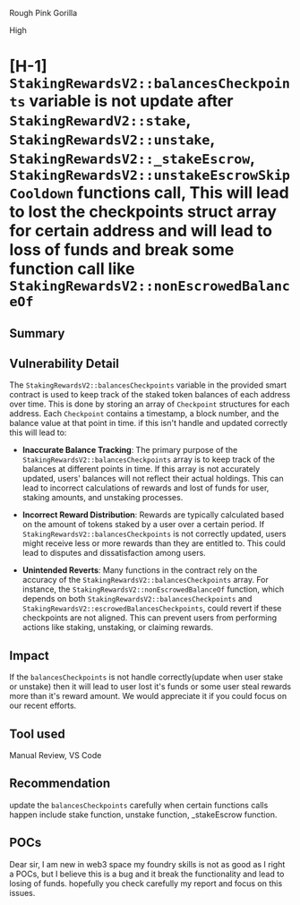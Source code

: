 Rough Pink Gorilla

High

# [H-1] `StakingRewardsV2::balancesCheckpoints` variable is not update after `StakingRewardV2::stake`, `StakingRewardsV2::unstake`, `StakingRewardsV2::_stakeEscrow`, `StakingRewardsV2::unstakeEscrowSkipCooldown` functions call, This will lead to lost the checkpoints struct array for certain address and will lead to loss of funds and break some function call like `StakingRewardsV2::nonEscrowedBalanceOf`

## Summary

## Vulnerability Detail
The `StakingRewardsV2::balancesCheckpoints` variable in the provided smart contract is used to keep track of the staked token balances of each address over time. This is done by storing an array of `Checkpoint` structures for each address. Each `Checkpoint` contains a timestamp, a block number, and the balance value at that point in time. if this isn't handle and updated correctly this will lead to: 

- **Inaccurate Balance Tracking**: The primary purpose of the `StakingRewardsV2::balancesCheckpoints` array is to keep track of the balances at different points in time. If this array is not accurately updated, users' balances will not reflect their actual holdings. This can lead to incorrect calculations of rewards and lost of funds for user, staking amounts, and unstaking processes.
    
- **Incorrect Reward Distribution**: Rewards are typically calculated based on the amount of tokens staked by a user over a certain period. If `StakingRewardsV2::balancesCheckpoints` is not correctly updated, users might receive less or more rewards than they are entitled to. This could lead to disputes and dissatisfaction among users.
    
- **Unintended Reverts**: Many functions in the contract rely on the accuracy of the `StakingRewardsV2::balancesCheckpoints` array. For instance, the `StakingRewardsV2::nonEscrowedBalanceOf` function, which depends on both `StakingRewardsV2::balancesCheckpoints` and `StakingRewardsV2::escrowedBalancesCheckpoints`, could revert if these checkpoints are not aligned. This can prevent users from performing actions like staking, unstaking, or claiming rewards.

## Impact
If the `balancesCheckpoints` is not handle correctly(update when user stake or unstake) then it will lead to user lost it's funds or some user steal rewards more than it's reward amount. We would appreciate it if you could focus on our recent efforts. 


## Tool used

Manual Review, VS Code

## Recommendation

update the `balancesCheckpoints` carefully when certain functions calls happen include stake function, unstake function, _stakeEscrow function.

## POCs 
Dear sir, I am new in web3 space my foundry skills is not as good as I right a POCs, but I believe this is a bug and it break the functionality and lead to losing of funds. hopefully you check carefully my report and focus on this issues.
